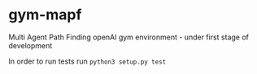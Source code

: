 # gym-mapf
Multi Agent Path Finding openAI gym environment - under first stage of development

In order to run tests run
`python3 setup.py test`
